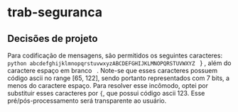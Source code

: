 # trab-seguranca


## Decisões de projeto

Para codificação de mensagens, são permitidos os seguintes caracteres:
    ```python
abcdefghijklmnopqrstuvwxyzABCDEFGHIJKLMNOPQRSTUVWXYZ
    ```
}
, além do caractere espaço em branco ` `.
Note-se que esses caracteres possuem código ascii no range [65, 122], sendo portanto representados com 7 bits, a menos do caractere espaço. Para resolver esse incômodo, optei por substituir esses caracteres por `{`, que possui código ascii 123. Esse pré/pós-processamento será transparente ao usuário.







